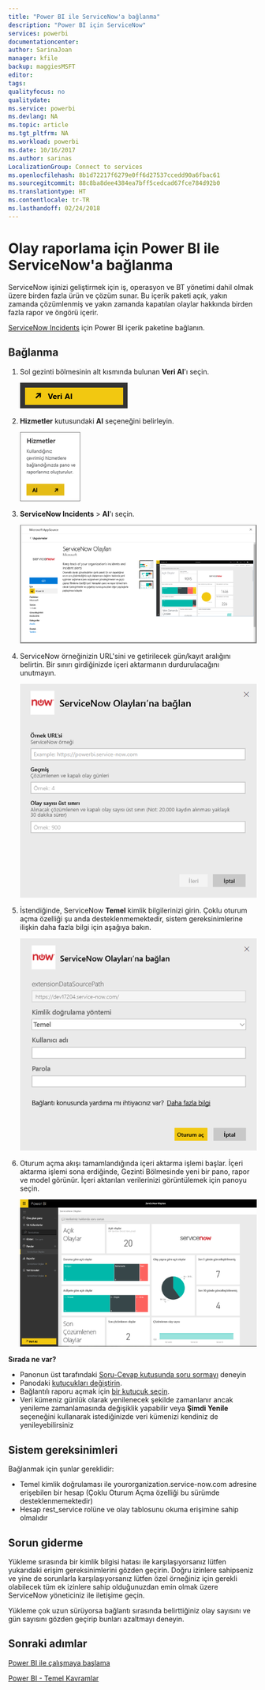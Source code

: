 ```yaml
---
title: "Power BI ile ServiceNow'a bağlanma"
description: "Power BI için ServiceNow"
services: powerbi
documentationcenter: 
author: SarinaJoan
manager: kfile
backup: maggiesMSFT
editor: 
tags: 
qualityfocus: no
qualitydate: 
ms.service: powerbi
ms.devlang: NA
ms.topic: article
ms.tgt_pltfrm: NA
ms.workload: powerbi
ms.date: 10/16/2017
ms.author: sarinas
LocalizationGroup: Connect to services
ms.openlocfilehash: 8b1d72217f6279e0ff6d27537ccedd90a6fbac61
ms.sourcegitcommit: 88c8ba8dee4384ea7bff5cedcad67fce784d92b0
ms.translationtype: HT
ms.contentlocale: tr-TR
ms.lasthandoff: 02/24/2018
---
```

# <a name="connect-to-servicenow-with-power-bi-for-incident-reporting"></a>Olay raporlama için Power BI ile ServiceNow'a bağlanma
ServiceNow işinizi geliştirmek için iş, operasyon ve BT yönetimi dahil olmak üzere birden fazla ürün ve çözüm sunar. Bu içerik paketi açık, yakın zamanda çözümlenmiş ve yakın zamanda kapatılan olaylar hakkında birden fazla rapor ve öngörü içerir.  

[ServiceNow Incidents](https://app.powerbi.com/getdata/services/servicenow) için Power BI içerik paketine bağlanın.

## <a name="how-to-connect"></a>Bağlanma
1. Sol gezinti bölmesinin alt kısmında bulunan **Veri Al**'ı seçin.
   
   ![](media/service-connect-to-servicenow/pbi_getdata.png) 
2. **Hizmetler** kutusundaki **Al** seçeneğini belirleyin.
   
   ![](media/service-connect-to-servicenow/pbi_getservices.png) 
3. **ServiceNow Incidents** \> **Al**'ı seçin.
   
   ![](media/service-connect-to-servicenow/connect.png)
4. ServiceNow örneğinizin URL'sini ve getirilecek gün/kayıt aralığını belirtin. Bir sınırı girdiğinizde içeri aktarmanın durdurulacağını unutmayın.
   
   ![](media/service-connect-to-servicenow/params.png)
5. İstendiğinde, ServiceNow **Temel** kimlik bilgilerinizi girin. Çoklu oturum açma özelliği şu anda desteklenmemektedir, sistem gereksinimlerine ilişkin daha fazla bilgi için aşağıya bakın.
   
   ![](media/service-connect-to-servicenow/creds.png)
6. Oturum açma akışı tamamlandığında içeri aktarma işlemi başlar. İçeri aktarma işlemi sona erdiğinde, Gezinti Bölmesinde yeni bir pano, rapor ve model görünür. İçeri aktarılan verilerinizi görüntülemek için panoyu seçin.
   
    ![](media/service-connect-to-servicenow/dashboard.png)

**Sırada ne var?**

* Panonun üst tarafındaki [Soru-Cevap kutusunda soru sormayı](power-bi-q-and-a.md) deneyin
* Panodaki [kutucukları değiştirin](service-dashboard-edit-tile.md).
* Bağlantılı raporu açmak için [bir kutucuk seçin](service-dashboard-tiles.md).
* Veri kümeniz günlük olarak yenilenecek şekilde zamanlanır ancak yenileme zamanlamasında değişiklik yapabilir veya **Şimdi Yenile** seçeneğini kullanarak istediğinizde veri kümenizi kendiniz de yenileyebilirsiniz

## <a name="system-requirements"></a>Sistem gereksinimleri
Bağlanmak için şunlar gereklidir:  

* Temel kimlik doğrulaması ile yourorganization.service-now.com adresine erişebilen bir hesap (Çoklu Oturum Açma özelliği bu sürümde desteklenmemektedir)  
* Hesap rest_service rolüne ve olay tablosunu okuma erişimine sahip olmalıdır  

## <a name="troubleshooting"></a>Sorun giderme
Yükleme sırasında bir kimlik bilgisi hatası ile karşılaşıyorsanız lütfen yukarıdaki erişim gereksinimlerini gözden geçirin. Doğru izinlere sahipseniz ve yine de sorunlarla karşılaşıyorsanız lütfen özel örneğiniz için gerekli olabilecek tüm ek izinlere sahip olduğunuzdan emin olmak üzere ServiceNow yöneticiniz ile iletişime geçin.

Yükleme çok uzun sürüyorsa bağlantı sırasında belirttiğiniz olay sayısını ve gün sayısını gözden geçirip bunları azaltmayı deneyin.

## <a name="next-steps"></a>Sonraki adımlar
[Power BI ile çalışmaya başlama](service-get-started.md)

[Power BI - Temel Kavramlar](service-basic-concepts.md)

